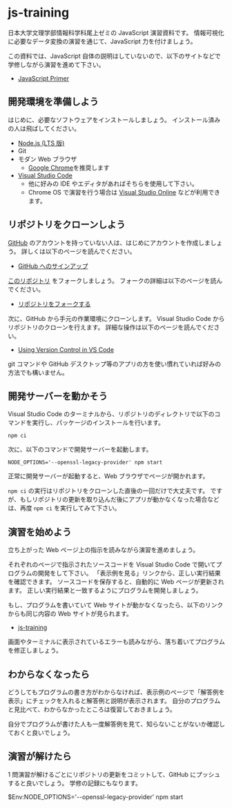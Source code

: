 # js-training

日本大学文理学部情報科学科尾上ゼミの JavaScript 演習資料です。
情報可視化に必要なデータ変換の演習を通じて、JavaScript 力を付けましょう。

この資料では、JavaScript 自体の説明はしていないので、以下のサイトなどで学修しながら演習を進めて下さい。

- [JavaScript Primer](https://jsprimer.net/)

## 開発環境を準備しよう

はじめに、必要なソフトウェアをインストールしましょう。
インストール済みの人は飛ばしてください。

- [Node.js (LTS 版)](https://nodejs.org/)
- Git
- モダン Web ブラウザ
  - [Google Chrome](https://www.google.com/chrome/)を推奨します
- [Visual Studio Code](https://azure.microsoft.com/products/visual-studio-code/)
  - 他に好みの IDE やエディタがあればそちらを使用して下さい。
  - Chrome OS で演習を行う場合は [Visual Studio Online](https://visualstudio.microsoft.com/services/visual-studio-online/) などが利用できます。

## リポジトリをクローンしよう

[GitHub](https://github.com/) のアカウントを持っていない人は、はじめにアカウントを作成しましょう。
詳しくは以下のページを読んでください。

- [GitHub へのサインアップ](https://docs.github.com/ja/get-started/signing-up-for-github/signing-up-for-a-new-github-account)

[このリポジトリ](https://github.com/likr/js-training) をフォークしましょう。
フォークの詳細は以下のページを読んでください。

- [リポジトリをフォークする](https://docs.github.com/ja/get-started/quickstart/fork-a-repo)

次に、GitHub から手元の作業環境にクローンします。
Visual Studio Code からリポジトリのクローンを行えます。
詳細な操作は以下のページを読んでください。

- [Using Version Control in VS Code](https://code.visualstudio.com/docs/editor/versioncontrol#_git-support)

git コマンドや GitHub デスクトップ等のアプリの方を使い慣れていれば好みの方法でも構いません。

## 開発サーバーを動かそう

Visual Studio Code のターミナルから、リポジトリのディレクトリで以下のコマンドを実行し、パッケージのインストールを行います。

```shell-session
npm ci
```

次に、以下のコマンドで開発サーバーを起動します。

```shell-session
NODE_OPTIONS='--openssl-legacy-provider' npm start
```

正常に開発サーバーが起動すると、Web ブラウザでページが開かれます。

`npm ci` の実行はリポジトリをクローンした直後の一回だけで大丈夫です。
ですが、もしリポジトリの更新を取り込んだ後にアプリが動かなくなった場合などは、再度 `npm ci` を実行してみて下さい。

## 演習を始めよう

立ち上がった Web ページ上の指示を読みながら演習を進めましょう。

それぞれのページで指示されたソースコードを Visual Studio Code で開いてプログラムの開発をして下さい。
「表示例を見る」リンクから、正しい実行結果を確認できます。
ソースコードを保存すると、自動的に Web ページが更新されます。
正しい実行結果と一致するようにプログラムを開発しましょう。

もし、プログラムを書いていて Web サイトが動かなくなったら、以下のリンクからも同じ内容の Web サイトが見られます。

- [js-training](https://js-training.vdslab.jp)

画面やターミナルに表示されているエラーも読みながら、落ち着いてプログラムを修正しましょう。

## わからなくなったら

どうしてもプログラムの書き方がわからなければ、表示例のページで「解答例を表示」にチェックを入れると解答例と説明が表示されます。
自分のプログラムと見比べて、わからなかったところは復習しておきましょう。

自分でプログラムが書けた人も一度解答例を見て、知らないことがないか確認しておくと良いでしょう。

## 演習が解けたら

1 問演習が解けるごとにリポジトリの更新をコミットして、GitHub にプッシュすると良いでしょう。
学修の記録にもなります。


$Env:NODE_OPTIONS='--openssl-legacy-provider'
npm start